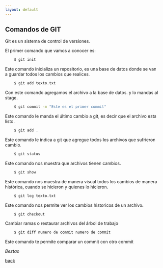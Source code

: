 ```yaml
---
layout: default
---
```


## Comandos de GIT

Git es un sistema de control de versiones.

El primer comando que vamos a conocer es:

```bash
    $ git init 
```

Este comando inicializa un repositorio, es una base de datos donde se van a guardar todos los cambios que realices.

```bash
    $ git add texto.txt
```

Con este comando agregamos el archivo a la base de datos. y lo mandas al stage.

```bash
    $ git commit -m "Este es el primer commit"
```

Este comando le manda el último cambio a git, es decir que el archivo esta listo. 
```bash
    $ git add .
```

Este comando le indica a git que agregue todos los archivos que sufrieron cambio. 
```bash
    $ git status
```

Este comando nos muestra que archivos tienen cambios.
```bash
    $ git show
```

Este comando nos muestra de manera visual todos los cambios de manera histórica, cuando se hicieron y quienes lo hicieron.

```bash
    $ git log texto.txt
```

Este comando nos permite ver los cambios historicos de un archivo.

```bash
    $ git checkout
```

Cambiar ramas o restaurar archivos del árbol de trabajo

```bash
    $ git diff numero de commit numero de commit
```

Este comando te permite comparar un commit con otro commit

_Beztao_

[back](./)